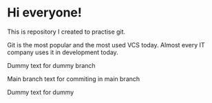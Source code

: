 # Hi everyone!

This is repository I created to practise git.

Git is the most popular and the most used VCS today. Almost every IT company uses it in development today.

Dummy text for dummy branch

Main branch text for commiting in main branch

Dummy text for dummy
